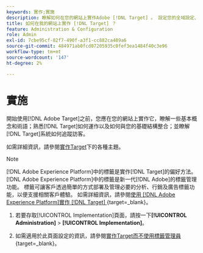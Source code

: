 ```yaml
---
keywords: 實作;實施
description: 瞭解如何在您的網站上實作Adobe [!DNL Target] 。 設定您的全域設定、實作方法(AEP Web SDK或at.js)等。
title: 如何在我的網站上實作 [!DNL Target] ？
feature: Administration & Configuration
role: Admin
exl-id: 7cbe95cf-82f7-490f-a3f1-cc882ca489a6
source-git-commit: 484971ab0fcd07205935c0fef3ea1484f40c3e96
workflow-type: tm+mt
source-wordcount: '147'
ht-degree: 2%

---
```


# 實施

開始使用[!DNL Adobe Target]之前，您應在您的網站上實作它，瞭解一些基本概念和術語；熟悉[!DNL Target]如何運作以及如何與您的基礎結構整合；並瞭解[!DNL Target]系統如何追蹤訪客。

如需詳細資訊，請參閱[實作Target](/help/main/c-implementing-target/implementing-target.md)下的各種主題。

>[!NOTE]
>
>[!DNL Adobe Experience Platform]中的標籤是實作[!DNL Target]的偏好方法。 [!DNL Adobe Experience Platform]中的標籤是新一代[!DNL Adobe]的標籤管理功能。 標籤可讓客戶透過簡單的方式部署及管理必要的分析、行銷及廣告標籤功能，以便支援相關客戶體驗。 如需詳細資訊，請參閱[使用 [!DNL Adobe Experience Platform]實作 [!DNL Target] ](https://experienceleague.adobe.com/docs/target-dev/developer/client-side/at-js-implementation/deploy-at-js/implement-target-using-adobe-launch.html?lang=zh-Hant){target=_blank}。

1. 若要存取[!UICONTROL Implementation]頁面，請按一下&#x200B;**[!UICONTROL Administration]** > **[!UICONTROL Implementation]**。

1. 如需適用於此頁面設定的資訊，請參閱[實作Target而不使用標籤管理員](https://experienceleague.adobe.com/docs/target-dev/developer/client-side/at-js-implementation/deploy-at-js/implement-target-without-a-tag-manager.html?lang=zh-Hant){target=_blank}。
